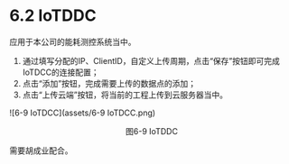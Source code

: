 # 6.2 IoTDDC

应用于本公司的能耗测控系统当中。 

1. 通过填写分配的IP、ClientID，自定义上传周期，点击“保存”按钮即可完成IoTDCC的连接配置； 
2. 点击“添加”按钮，完成需要上传的数据点的添加； 
3. 点击“上传云端”按钮，将当前的工程上传到云服务器当中。

![6-9 IoTDCC](assets/6-9 IoTDCC.png)

<center>图6-9 IoTDDC</center>

需要胡成业配合。

 

